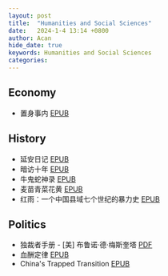 ```yaml
---
layout: post
title:  "Humanities and Social Sciences"
date:   2024-1-4 13:14 +0800
author: Acan
hide_date: true
keywords: Humanities and Social Sciences
categories: 
---
```


## Economy

- 置身事内 [EPUB](https://raw.githubusercontent.com/Zeyu-Xie/Wisteria-Storage-1/main/Myosotis-Library/humanities_and_social_sciences/economy/%E7%BD%AE%E8%BA%AB%E4%BA%8B%E5%86%85.epub)

## History

- 延安日记 [EPUB](https://raw.githubusercontent.com/Zeyu-Xie/Wisteria-Storage-1/main/Myosotis-Library/humanities_and_social_sciences/history/%E5%BB%B6%E5%AE%89%E6%97%A5%E8%AE%B0.epub)
- 暗访十年 [EPUB](https://raw.githubusercontent.com/Zeyu-Xie/Wisteria-Storage-1/main/Myosotis-Library/humanities_and_social_sciences/history/%E6%9A%97%E8%AE%BF%E5%8D%81%E5%B9%B4.epub)
- 牛鬼蛇神录 [EPUB](https://raw.githubusercontent.com/Zeyu-Xie/Wisteria-Storage-1/main/Myosotis-Library/humanities_and_social_sciences/history/%E7%89%9B%E9%AC%BC%E8%9B%87%E7%A5%9E%E5%BD%95.epub)
- 麦苗青菜花黄 [EPUB](https://raw.githubusercontent.com/Zeyu-Xie/Wisteria-Storage-1/main/Myosotis-Library/humanities_and_social_sciences/history/%E9%BA%A6%E8%8B%97%E9%9D%92%E8%8F%9C%E8%8A%B1%E9%BB%84.epub)
- 红雨：一个中国县域七个世纪的暴力史 [EPUB](https://raw.githubusercontent.com/Zeyu-Xie/Wisteria-Storage-1/main/Myosotis-Library/humanities_and_social_sciences/history/红雨：一个中国县域七个世纪的暴力史.epub)

## Politics

- 独裁者手册 - [美] 布鲁诺·德·梅斯奎塔 [PDF](https://raw.githubusercontent.com/Zeyu-Xie/Wisteria-Storage-1/main/Myosotis-Library/humanities_and_social_sciences/politics/%E7%8B%AC%E8%A3%81%E8%80%85%E6%89%8B%E5%86%8C%20-%20%5B%E7%BE%8E%5D%20%E5%B8%83%E9%B2%81%E8%AF%BA%C2%B7%E5%BE%B7%C2%B7%E6%A2%85%E6%96%AF%E5%A5%8E%E5%A1%94.pdf)
- 血酬定律 [EPUB](https://raw.githubusercontent.com/Zeyu-Xie/Wisteria-Storage-1/main/Myosotis-Library/humanities_and_social_sciences/politics/%E8%A1%80%E9%85%AC%E5%AE%9A%E5%BE%8B.epub)
- China's Trapped Transition [EPUB](https://raw.githubusercontent.com/Zeyu-Xie/Wisteria-Storage-1/main/Myosotis-Library/humanities_and_social_sciences/politics/China's%20Trapped%20Transition.epub)
